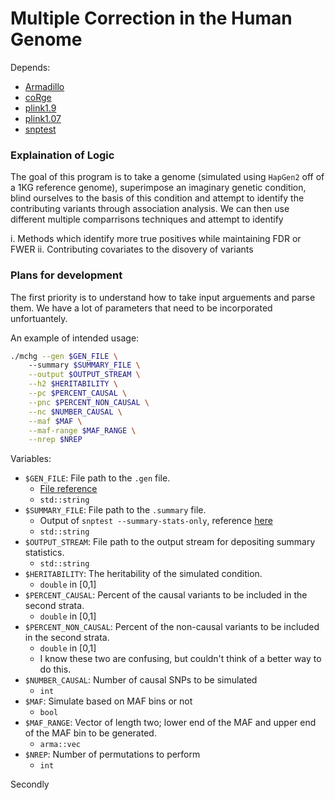 # **M**ultiple **C**orrection in the **H**uman **G**enome

Depends:

- [Armadillo](http://arma.sourceforge.net/)
- [coRge](https://github.com/Chris1221/coRge)
- [plink1.9](https://www.cog-genomics.org/plink/1.9)
- [plink1.07](http://zzz.bwh.harvard.edu/plink/)
- [snptest](https://mathgen.stats.ox.ac.uk/genetics_software/snptest/snptest.html)

### Explaination of Logic

The goal of this program is to take a genome (simulated using `HapGen2` off of a 1KG reference genome), superimpose an imaginary genetic condition, blind ourselves to the basis of this condition and attempt to identify the contributing variants through association analysis.  We can then use different multiple comparrisons techniques and attempt to identify 

i. Methods which identify more true positives while maintaining FDR or FWER
ii. Contributing covariates to the disovery of variants

### Plans for development

The first priority is to understand how to take input arguements and parse them. We have a lot of parameters that need to be incorporated unfortuantely.

An example of intended usage:

```sh
./mchg --gen $GEN_FILE \ 
	--summary $SUMMARY_FILE \
	--output $OUTPUT_STREAM \
	--h2 $HERITABILITY \
	--pc $PERCENT_CAUSAL \
	--pnc $PERCENT_NON_CAUSAL \
	--nc $NUMBER_CAUSAL \
	--maf $MAF \
	--maf-range $MAF_RANGE \
	--nrep $NREP
```

Variables: 

- `$GEN_FILE`: File path to the `.gen` file. 
	- [File reference](https://www.cog-genomics.org/plink/1.9/input#oxford)
	- `std::string`
- `$SUMMARY_FILE`: File path to the `.summary` file.
	- Output of `snptest --summary-stats-only`, reference [here](https://mathgen.stats.ox.ac.uk/genetics_software/snptest/snptest.html#data_summaries)
	- `std::string`
- `$OUTPUT_STREAM`: File path to the output stream for depositing summary statistics.
	- `std::string`
- `$HERITABILITY`: The heritability of the simulated condition.
	- `double` in [0,1]
- `$PERCENT_CAUSAL`: Percent of the causal variants to be included in the second strata. 
	- `double` in [0,1] 
- `$PERCENT_NON_CAUSAL`: Percent of the non-causal variants to be included in the second strata.
	- `double` in [0,1]
	- I know these two are confusing, but couldn't think of a better way to do this.
- `$NUMBER_CAUSAL`: Number of causal SNPs to be simulated
	- `int`
- `$MAF`: Simulate based on MAF bins or not
	- `bool`
- `$MAF_RANGE`: Vector of length two; lower end of the MAF and upper end of the MAF bin to be generated. 
	- `arma::vec`
- `$NREP`: Number of permutations to  perform
	- `int`



Secondly 
